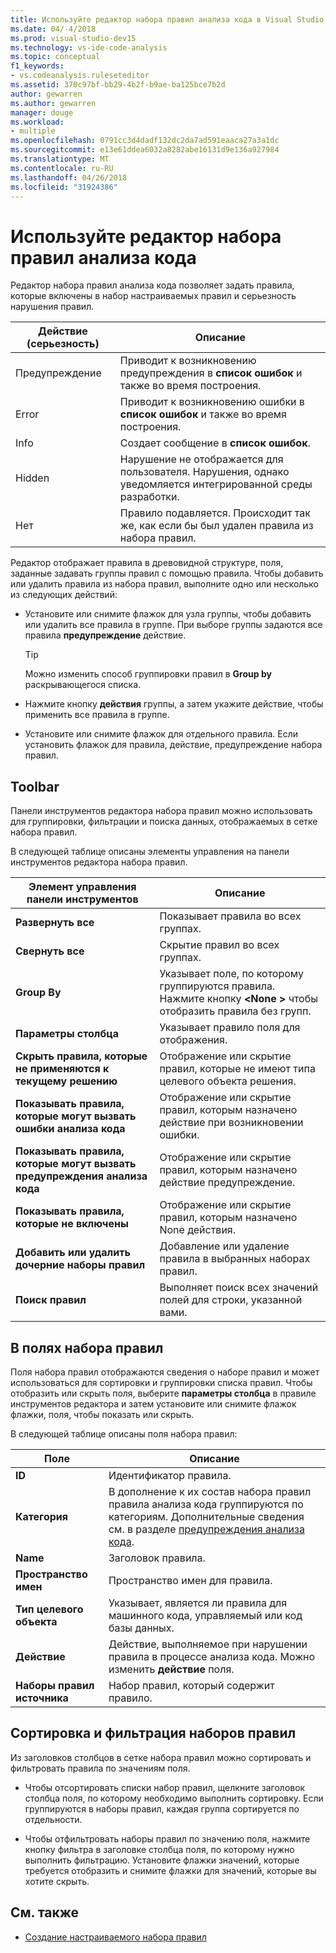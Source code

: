 ```yaml
---
title: Используйте редактор набора правил анализа кода в Visual Studio
ms.date: 04/-4/2018
ms.prod: visual-studio-dev15
ms.technology: vs-ide-code-analysis
ms.topic: conceptual
f1_keywords:
- vs.codeanalysis.ruleseteditor
ms.assetid: 370c97bf-bb29-4b2f-b9ae-ba125bce7b2d
author: gewarren
ms.author: gewarren
manager: douge
ms.workload:
- multiple
ms.openlocfilehash: 0791cc3d4dadf132dc2da7ad591eaaca27a3a1dc
ms.sourcegitcommit: e13e61ddea6032a8282abe16131d9e136a927984
ms.translationtype: MT
ms.contentlocale: ru-RU
ms.lasthandoff: 04/26/2018
ms.locfileid: "31924386"
---
```

# <a name="use-the-code-analysis-rule-set-editor"></a>Используйте редактор набора правил анализа кода

Редактор набора правил анализа кода позволяет задать правила, которые включены в набор настраиваемых правил и серьезность нарушения правил.

|Действие (серьезность)|Описание|
|-|-|
|Предупреждение|Приводит к возникновению предупреждения в **список ошибок** и также во время построения.|
|Error|Приводит к возникновению ошибки в **список ошибок** и также во время построения.|
|Info|Создает сообщение в **список ошибок**.|
|Hidden|Нарушение не отображается для пользователя. Нарушения, однако уведомляется интегрированной среды разработки.|
|Нет|Правило подавляется. Происходит так же, как если бы был удален правила из набора правил.|

Редактор отображает правила в древовидной структуре, поля, заданные задавать группы правил с помощью правила. Чтобы добавить или удалить правила из набора правил, выполните одно или несколько из следующих действий:

- Установите или снимите флажок для узла группы, чтобы добавить или удалить все правила в группе. При выборе группы задаются все правила **предупреждение** действие.

   > [!TIP]
   > Можно изменить способ группировки правил в **Group by** раскрывающегося списка.

- Нажмите кнопку **действия** группы, а затем укажите действие, чтобы применить все правила в группе.

- Установите или снимите флажок для отдельного правила. Если установить флажок для правила, действие, предупреждение набора правил.

## <a name="toolbar"></a>Toolbar

Панели инструментов редактора набора правил можно использовать для группировки, фильтрации и поиска данных, отображаемых в сетке набора правил.

В следующей таблице описаны элементы управления на панели инструментов редактора набора правил.

|Элемент управления панели инструментов|Описание|
|---------------------|-----------------|
|**Развернуть все**|Показывает правила во всех группах.|
|**Свернуть все**|Скрытие правил во всех группах.|
|**Group By**|Указывает поле, по которому группируются правила. Нажмите кнопку  **\<None >** чтобы отобразить правила без групп.|
|**Параметры столбца**|Указывает правило поля для отображения.|
|**Скрыть правила, которые не применяются к текущему решению**|Отображение или скрытие правил, которые не имеют типа целевого объекта решения.|
|**Показывать правила, которые могут вызвать ошибки анализа кода**|Отображение или скрытие правил, которым назначено действие при возникновении ошибки.|
|**Показывать правила, которые могут вызвать предупреждения анализа кода**|Отображение или скрытие правил, которым назначено действие предупреждение.|
|**Показывать правила, которые не включены**|Отображение или скрытие правил, которым назначено None действия.|
|**Добавить или удалить дочерние наборы правил**|Добавление или удаление правила в выбранных наборах правил.|
|**Поиск правил**|Выполняет поиск всех значений полей для строки, указанной вами.|

## <a name="rule-set-fields"></a>В полях набора правил

Поля набора правил отображаются сведения о наборе правил и может использоваться для сортировки и группировки списка правил. Чтобы отобразить или скрыть поля, выберите **параметры столбца** в правиле инструментов редактора и затем установите или снимите флажок флажки, поля, чтобы показать или скрыть.

В следующей таблице описаны поля набора правил:

|Поле|Описание|
|-----------|-----------------|
|**ID**|Идентификатор правила.|
|**Категория**|В дополнение к их состав набора правил правила анализа кода группируются по категориям. Дополнительные сведения см. в разделе [предупреждения анализа кода](../code-quality/code-analysis-for-managed-code-warnings.md).|
|**Name**|Заголовок правила.|
|**Пространство имен**|Пространство имен для правила.|
|**Тип целевого объекта**|Указывает, является ли правила для машинного кода, управляемый или код базы данных.|
|**Действие**|Действие, выполняемое при нарушении правила в процессе анализа кода. Можно изменить **действие** поля.|
|**Наборы правил источника**|Набор правил, который содержит правило.|

## <a name="sort-and-filter-rule-sets"></a>Сортировка и фильтрация наборов правил

Из заголовков столбцов в сетке набора правил можно сортировать и фильтровать правила по значениям поля.

- Чтобы отсортировать списки набор правил, щелкните заголовок столбца поля, по которому необходимо выполнить сортировку. Если группируются в наборы правил, каждая группа сортируется по отдельности.

- Чтобы отфильтровать наборы правил по значению поля, нажмите кнопку фильтра в заголовке столбца поля, по которому нужно выполнить фильтрацию. Установите флажки значений, которые требуется отобразить и снимите флажки для значений, которые вы хотите скрыть.

## <a name="see-also"></a>См. также

- [Создание настраиваемого набора правил](../code-quality/how-to-create-a-custom-rule-set.md)